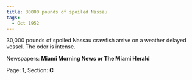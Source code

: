 ```yaml
---  
title: 30000 pounds of spoiled Nassau  
tags:  
  - Oct 1952  
---  
```

  
30,000 pounds of spoiled Nassau crawfish arrive on a weather delayed vessel. The odor is intense.  
  
Newspapers: **Miami Morning News or The Miami Herald**  
  
Page: **1**, Section: **C** 
